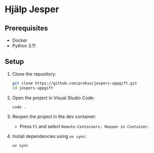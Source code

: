 # Hjälp Jesper

## Prerequisites
- Docker
- Python 3.11 

## Setup

1. Clone the repository:
    ```sh
    git clone https://github.com/prokie/jespers-uppgift.git
    cd jespers-uppgift
    ```

2. Open the project in Visual Studio Code:
    ```sh
    code .
    ```

3. Reopen the project in the dev container:
    - Press `F1` and select `Remote-Containers: Reopen in Container`.

4. Install dependencies using `uv sync`:
    ```sh
    uv sync
    ```

